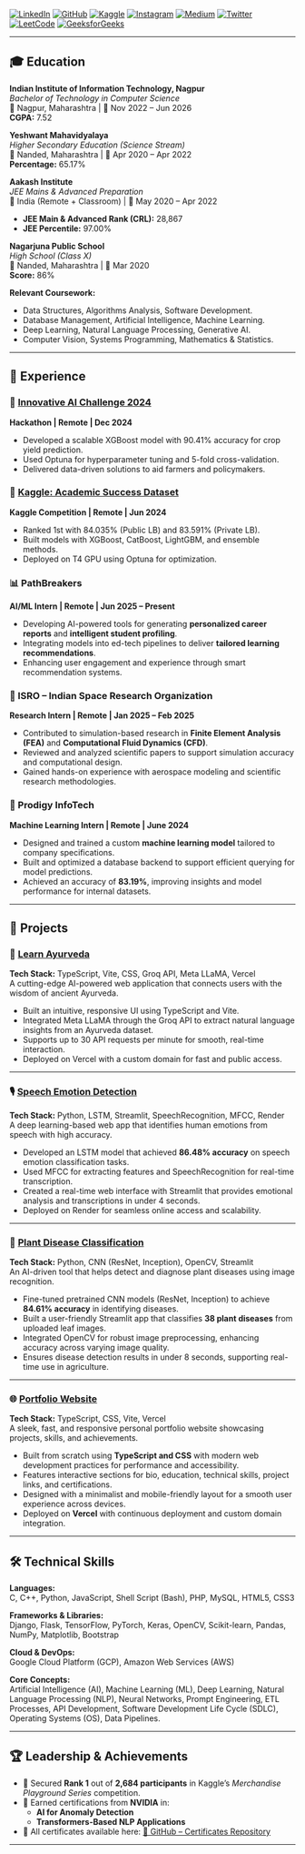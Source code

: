 
[![LinkedIn](https://img.shields.io/badge/LinkedIn-blue?style=flat-square&logo=linkedin&logoColor=white)](https://www.linkedin.com/in/ayush-parwal-797a79255/)
[![GitHub](https://img.shields.io/badge/GitHub-black?style=flat-square&logo=github&logoColor=white)](https://github.com/Ayushparwal)
[![Kaggle](https://img.shields.io/badge/Kaggle-blue?style=flat-square&logo=kaggle&logoColor=white)](https://www.kaggle.com/ayushparwal)
[![Instagram](https://img.shields.io/badge/Instagram-E4405F?style=flat-square&logo=instagram&logoColor=white)](https://www.instagram.com/ayushokaay/)
[![Medium](https://img.shields.io/badge/Medium-black?style=flat-square&logo=medium&logoColor=white)](https://medium.com/@ayushokaay)
[![Twitter](https://img.shields.io/badge/Twitter-1DA1F2?style=flat-square&logo=twitter&logoColor=white)](https://x.com/ayushparwal2004)
[![LeetCode](https://img.shields.io/badge/LeetCode-orange?style=flat-square&logo=leetcode&logoColor=white)](https://leetcode.com/u/ayushparwal22/)
[![GeeksforGeeks](https://img.shields.io/badge/GeeksforGeeks-darkgreen?style=flat-square&logo=geeksforgeeks&logoColor=white)](https://www.geeksforgeeks.org/user/ayushokaay/)



---

## 🎓 Education

**Indian Institute of Information Technology, Nagpur**  
_Bachelor of Technology in Computer Science_  
📍 Nagpur, Maharashtra | 📅 Nov 2022 – Jun 2026  
**CGPA:** 7.52

**Yeshwant Mahavidyalaya**  
_Higher Secondary Education (Science Stream)_  
📍 Nanded, Maharashtra | 📅 Apr 2020 – Apr 2022  
**Percentage:** 65.17%

**Aakash Institute**  
_JEE Mains & Advanced Preparation_  
📍 India (Remote + Classroom) | 📅 May 2020 – Apr 2022  
- **JEE Main & Advanced Rank (CRL):** 28,867  
- **JEE Percentile:** 97.00%

**Nagarjuna Public School**  
_High School (Class X)_  
📍 Nanded, Maharashtra | 📅 Mar 2020  
**Score:** 86%


**Relevant Coursework:**
- Data Structures, Algorithms Analysis, Software Development.  
- Database Management, Artificial Intelligence, Machine Learning.  
- Deep Learning, Natural Language Processing, Generative AI.  
- Computer Vision, Systems Programming, Mathematics & Statistics.  

---

## 💼 Experience

### 🧠 [Innovative AI Challenge 2024](https://github.com/Ayushparwal/Certificatess/blob/main/Certificates/innovative_ai_challenge.pdf)  
**Hackathon | Remote | Dec 2024**  
- Developed a scalable XGBoost model with 90.41% accuracy for crop yield prediction.  
- Used Optuna for hyperparameter tuning and 5-fold cross-validation.  
- Delivered data-driven solutions to aid farmers and policymakers.

### 🎯 [Kaggle: Academic Success Dataset](https://github.com/Ayushparwal/Certificatess/blob/main/Certificates/kaggle-comp-certificates.png)  
**Kaggle Competition | Remote | Jun 2024**  
- Ranked 1st with 84.035% (Public LB) and 83.591% (Private LB).  
- Built models with XGBoost, CatBoost, LightGBM, and ensemble methods.  
- Deployed on T4 GPU using Optuna for optimization.

### 📊 PathBreakers  
**AI/ML Intern | Remote | Jun 2025 – Present**  
- Developing AI-powered tools for generating **personalized career reports** and **intelligent student profiling**.  
- Integrating models into ed-tech pipelines to deliver **tailored learning recommendations**.  
- Enhancing user engagement and experience through smart recommendation systems.

  
### 🚀 ISRO – Indian Space Research Organization  
**Research Intern | Remote | Jan 2025 – Feb 2025**  
- Contributed to simulation-based research in **Finite Element Analysis (FEA)** and **Computational Fluid Dynamics (CFD)**.  
- Reviewed and analyzed scientific papers to support simulation accuracy and computational design.  
- Gained hands-on experience with aerospace modeling and scientific research methodologies.

### 🧪 Prodigy InfoTech  
**Machine Learning Intern | Remote | June 2024**  
- Designed and trained a custom **machine learning model** tailored to company specifications.  
- Built and optimized a database backend to support efficient querying for model predictions.  
- Achieved an accuracy of **83.19%**, improving insights and model performance for internal datasets.

---

## 🧪 Projects

### 🌿 [Learn Ayurveda](https://learnayurveda.vercel.app/)  
**Tech Stack:** TypeScript, Vite, CSS, Groq API, Meta LLaMA, Vercel  
A cutting-edge AI-powered web application that connects users with the wisdom of ancient Ayurveda.  
- Built an intuitive, responsive UI using TypeScript and Vite.  
- Integrated Meta LLaMA through the Groq API to extract natural language insights from an Ayurveda dataset.  
- Supports up to 30 API requests per minute for smooth, real-time interaction.  
- Deployed on Vercel with a custom domain for fast and public access.

---

### 🎙️ [Speech Emotion Detection](https://github.com/Ayushparwal/Speech-Emotion-Detection)  
**Tech Stack:** Python, LSTM, Streamlit, SpeechRecognition, MFCC, Render  
A deep learning-based web app that identifies human emotions from speech with high accuracy.  
- Developed an LSTM model that achieved **86.48% accuracy** on speech emotion classification tasks.  
- Used MFCC for extracting features and SpeechRecognition for real-time transcription.  
- Created a real-time web interface with Streamlit that provides emotional analysis and transcriptions in under 4 seconds.  
- Deployed on Render for seamless online access and scalability.

---

### 🍃 [Plant Disease Classification](https://github.com/Ayushparwal/Plant-disease-Classification-using-pretrained-models)  
**Tech Stack:** Python, CNN (ResNet, Inception), OpenCV, Streamlit  
An AI-driven tool that helps detect and diagnose plant diseases using image recognition.  
- Fine-tuned pretrained CNN models (ResNet, Inception) to achieve **84.61% accuracy** in identifying diseases.  
- Built a user-friendly Streamlit app that classifies **38 plant diseases** from uploaded leaf images.  
- Integrated OpenCV for robust image preprocessing, enhancing accuracy across varying image quality.  
- Ensures disease detection results in under 8 seconds, supporting real-time use in agriculture.

---

### 🌐 [Portfolio Website](https://ayushnet.vercel.app)  
**Tech Stack:** TypeScript, CSS, Vite, Vercel  
A sleek, fast, and responsive personal portfolio website showcasing projects, skills, and achievements.  
- Built from scratch using **TypeScript and CSS** with modern web development practices for performance and accessibility.  
- Features interactive sections for bio, education, technical skills, project links, and certifications.  
- Designed with a minimalist and mobile-friendly layout for a smooth user experience across devices.  
- Deployed on **Vercel** with continuous deployment and custom domain integration.

---

## 🛠 Technical Skills

**Languages:**  
C, C++, Python, JavaScript, Shell Script (Bash), PHP, MySQL, HTML5, CSS3

**Frameworks & Libraries:**  
Django, Flask, TensorFlow, PyTorch, Keras, OpenCV, Scikit-learn, Pandas, NumPy, Matplotlib, Bootstrap

**Cloud & DevOps:**  
Google Cloud Platform (GCP), Amazon Web Services (AWS)

**Core Concepts:**  
Artificial Intelligence (AI), Machine Learning (ML), Deep Learning, Natural Language Processing (NLP), Neural Networks, Prompt Engineering, ETL Processes, API Development, Software Development Life Cycle (SDLC), Operating Systems (OS), Data Pipelines.


---

## 🏆 Leadership & Achievements

- 🥇 Secured **Rank 1** out of **2,684 participants** in Kaggle’s *Merchandise Playground Series* competition.
- 🧠 Earned certifications from **NVIDIA** in:
  - **AI for Anomaly Detection**
  - **Transformers-Based NLP Applications**
- 📁 All certificates available here: [📜 GitHub – Certificates Repository](https://github.com/Ayushparwal/certificatess/)

---

